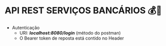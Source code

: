 # API REST SERVIÇOS BANCÁRIOS :moneybag::bank:

* Autenticação
  * URI: *__localhost:8080/login__* (método do postman)
  * O Bearer token de reposta está contido no Header
